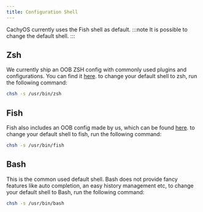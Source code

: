 ```yaml
---
title: Configuration Shell
---
```


CachyOS currently uses the Fish shell as default.
:::note
It is possible to change the default shell.
:::

## Zsh

We currently ship an OOB ZSH config with commonly used plugins and configurations.
You can find it [here](https://github.com/CachyOS/cachyos-zsh-config).
to change your default shell to zsh, run the following command:

```bash
chsh -s /usr/bin/zsh
```

## Fish

Fish also includes an OOB config made by us, which can be found [here](https://github.com/CachyOS/cachyos-fish-config).
to change your default shell to fish, run the following command:

```bash
chsh -s /usr/bin/fish
```

## Bash

This is the common used default shell. Bash does not provide fancy features like auto completion, an easy history management etc, to change your default shell to Bash, run the following command:

```bash
chsh -s /usr/bin/bash
```
